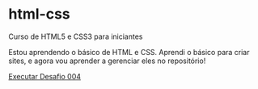 # html-css
 
 Curso de HTML5 e CSS3 para iniciantes

 Estou aprendendo o básico de HTML e CSS. Aprendi o básico para criar sites, e agora vou aprender a gerenciar eles no repositório!



 <a href="https://sublinhe.github.io/html-css1/exercícios/ex026/"> Executar Desafio 004</a>

